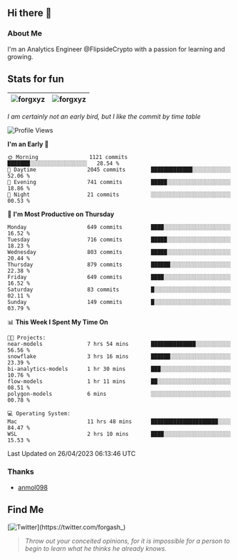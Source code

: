 ## Hi there 👋

### About Me

I'm an Analytics Engineer @FlipsideCrypto with a passion for learning and growing.
  
## Stats for fun

| <img align="center" src="https://github-readme-streak-stats.herokuapp.com/?user=forgxyz&theme=tokyonight" alt="forgxyz" /> | <img align="center" src="https://github-readme-stats.vercel.app/api?username=forgxyz&theme=tokyonight&show_icons=true" alt="forgxyz" /> |
| ------------- |------------- |

*I am certainly not an early bird, but I like the commit by time table*  

<!--START_SECTION:waka-->
![Profile Views](http://img.shields.io/badge/Profile%20Views-0-blue)

**I'm an Early 🐤** 

```text
🌞 Morning                1121 commits        ███████░░░░░░░░░░░░░░░░░░   28.54 % 
🌆 Daytime                2045 commits        █████████████░░░░░░░░░░░░   52.06 % 
🌃 Evening                741 commits         █████░░░░░░░░░░░░░░░░░░░░   18.86 % 
🌙 Night                  21 commits          ░░░░░░░░░░░░░░░░░░░░░░░░░   00.53 % 
```
📅 **I'm Most Productive on Thursday** 

```text
Monday                   649 commits         ████░░░░░░░░░░░░░░░░░░░░░   16.52 % 
Tuesday                  716 commits         █████░░░░░░░░░░░░░░░░░░░░   18.23 % 
Wednesday                803 commits         █████░░░░░░░░░░░░░░░░░░░░   20.44 % 
Thursday                 879 commits         ██████░░░░░░░░░░░░░░░░░░░   22.38 % 
Friday                   649 commits         ████░░░░░░░░░░░░░░░░░░░░░   16.52 % 
Saturday                 83 commits          █░░░░░░░░░░░░░░░░░░░░░░░░   02.11 % 
Sunday                   149 commits         █░░░░░░░░░░░░░░░░░░░░░░░░   03.79 % 
```


📊 **This Week I Spent My Time On** 

```text
🐱‍💻 Projects: 
near-models              7 hrs 54 mins       ██████████████░░░░░░░░░░░   56.56 % 
snowflake                3 hrs 16 mins       ██████░░░░░░░░░░░░░░░░░░░   23.39 % 
bi-analytics-models      1 hr 30 mins        ███░░░░░░░░░░░░░░░░░░░░░░   10.76 % 
flow-models              1 hr 11 mins        ██░░░░░░░░░░░░░░░░░░░░░░░   08.51 % 
polygon-models           6 mins              ░░░░░░░░░░░░░░░░░░░░░░░░░   00.78 % 

💻 Operating System: 
Mac                      11 hrs 48 mins      █████████████████████░░░░   84.47 % 
WSL                      2 hrs 10 mins       ████░░░░░░░░░░░░░░░░░░░░░   15.53 % 
```


 Last Updated on 26/04/2023 06:13:46 UTC
<!--END_SECTION:waka-->

### Thanks
 - [anmol098](https://github.com/anmol098/waka-readme-stats/)
  
## Find Me
[![Twitter](https://img.shields.io/twitter/url/https/twitter.com/forgash_.svg?style=social&label=Follow%20%40forgash_)](https://twitter.com/forgash_)


> *Throw out your conceited opinions, for it is impossible for a person to begin to learn what he thinks he already knows.* 
